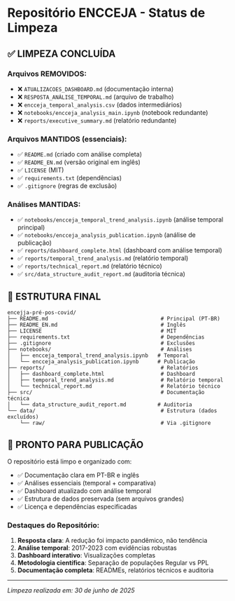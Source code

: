 # Repositório ENCCEJA - Status de Limpeza

## ✅ LIMPEZA CONCLUÍDA

### Arquivos REMOVIDOS:
- ❌ `ATUALIZACOES_DASHBOARD.md` (documentação interna)
- ❌ `RESPOSTA_ANÁLISE_TEMPORAL.md` (arquivo de trabalho)
- ❌ `encceja_temporal_analysis.csv` (dados intermediários)
- ❌ `notebooks/encceja_analysis_main.ipynb` (notebook redundante)
- ❌ `reports/executive_summary.md` (relatório redundante)

### Arquivos MANTIDOS (essenciais):
- ✅ `README.md` (criado com análise completa)
- ✅ `README_EN.md` (versão original em inglês)
- ✅ `LICENSE` (MIT)
- ✅ `requirements.txt` (dependências)
- ✅ `.gitignore` (regras de exclusão)

### Análises MANTIDAS:
- ✅ `notebooks/encceja_temporal_trend_analysis.ipynb` (análise temporal principal)
- ✅ `notebooks/encceja_analysis_publication.ipynb` (análise de publicação)
- ✅ `reports/dashboard_complete.html` (dashboard com análise temporal)
- ✅ `reports/temporal_trend_analysis.md` (relatório temporal)
- ✅ `reports/technical_report.md` (relatório técnico)
- ✅ `src/data_structure_audit_report.md` (auditoria técnica)

## 📁 ESTRUTURA FINAL

```
encejja-pré-pos-covid/
├── README.md                                    # Principal (PT-BR)
├── README_EN.md                                 # Inglês
├── LICENSE                                      # MIT
├── requirements.txt                             # Dependências
├── .gitignore                                   # Exclusões
├── notebooks/                                   # Análises
│   ├── encceja_temporal_trend_analysis.ipynb   # Temporal
│   └── encceja_analysis_publication.ipynb      # Publicação
├── reports/                                     # Relatórios
│   ├── dashboard_complete.html                  # Dashboard
│   ├── temporal_trend_analysis.md               # Relatório temporal
│   └── technical_report.md                      # Relatório técnico
├── src/                                         # Documentação técnica
│   └── data_structure_audit_report.md          # Auditoria
└── data/                                        # Estrutura (dados excluídos)
    └── raw/                                     # Via .gitignore
```

## 🎯 PRONTO PARA PUBLICAÇÃO

O repositório está limpo e organizado com:
- ✅ Documentação clara em PT-BR e inglês
- ✅ Análises essenciais (temporal + comparativa)
- ✅ Dashboard atualizado com análise temporal
- ✅ Estrutura de dados preservada (sem arquivos grandes)
- ✅ Licença e dependências especificadas

### Destaques do Repositório:
1. **Resposta clara**: A redução foi impacto pandêmico, não tendência
2. **Análise temporal**: 2017-2023 com evidências robustas
3. **Dashboard interativo**: Visualizações completas
4. **Metodologia científica**: Separação de populações Regular vs PPL
5. **Documentação completa**: READMEs, relatórios técnicos e auditoria

---
*Limpeza realizada em: 30 de junho de 2025*
